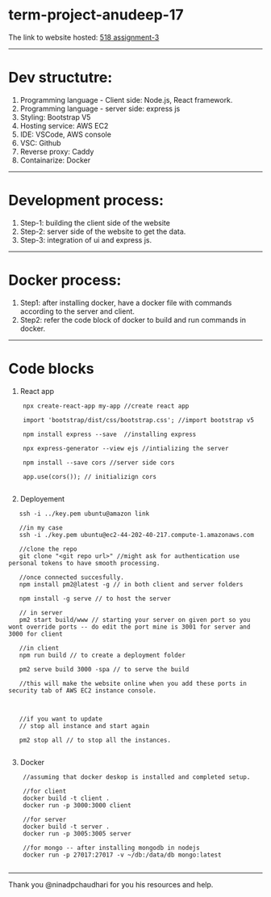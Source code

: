 # term-project-anudeep-17
The link to website hosted: <a href ="http://44.202.145.129:3000/">518 assignment-3</a>

---
# Dev structutre:

1. Programming language - Client side: Node.js, React framework. <br/>
2. Programming language - server side: express js <br/>
3. Styling: Bootstrap V5 <br/>
4. Hosting service: AWS EC2 <br/>
5. IDE: VSCode, AWS console <br/>
6. VSC: Github <br/>
7. Reverse proxy: Caddy <br/>
8. Containarize: Docker <br/>
  
---
# Development process:

1. Step-1: building the client side of the website <br/>
2. Step-2: server side of the website to get the data. <br/>
3. Step-3: integration of ui and express js. <br/>

---
# Docker process:

1. Step1: after installing docker, have a docker file with commands according to the server and client. <br/>
2. Step2: refer the code block of docker to build and run commands in docker. <br/>
--- 
# Code blocks 
1. React app
```
    npx create-react-app my-app //create react app
  
    import 'bootstrap/dist/css/bootstrap.css'; //import bootstrap v5
  
    npm install express --save  //installing express
   
    npx express-generator --view ejs //intializing the server 
   
    npm install --save cors //server side cors
   
    app.use(cors()); // initializign cors
     
```

2. Deployement
 ```
    ssh -i ../key.pem ubuntu@amazon link 
 
    //in my case 
    ssh -i ./key.pem ubuntu@ec2-44-202-40-217.compute-1.amazonaws.com
 
    //clone the repo
    git clone "<git repo url>" //might ask for authentication use personal tokens to have smooth processing.
 
    //once connected succesfully.
    npm install pm2@latest -g // in both client and server folders
 
    npm install -g serve // to host the server 

    // in server 
    pm2 start build/www // starting your server on given port so you wont override ports -- do edit the port mine is 3001 for server and 3000 for client
 
    //in client
    npm run build // to create a deployment folder
 
    pm2 serve build 3000 -spa // to serve the build
 
    //this will make the website online when you add these ports in security tab of AWS EC2 instance console.
 
 
 
    //if you want to update
    // stop all instance and start again
 
    pm2 stop all // to stop all the instances.
  
 ```
3. Docker
```
    //assuming that docker deskop is installed and completed setup.
    
    //for client
    docker build -t client . 
    docker run -p 3000:3000 client
    
    //for server
    docker build -t server . 
    docker run -p 3005:3005 server
    
    //for mongo -- after installing mongodb in nodejs
    docker run -p 27017:27017 -v ~/db:/data/db mongo:latest
   
```
---
Thank you @ninadpchaudhari for you his resources and help.
